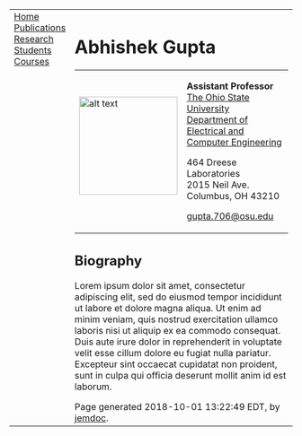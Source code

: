 <!DOCTYPE html PUBLIC "-//W3C//DTD XHTML 1.1//EN"
  "http://www.w3.org/TR/xhtml11/DTD/xhtml11.dtd">
<html xmlns="http://www.w3.org/1999/xhtml" xml:lang="en">
<head>
<meta name="generator" content="jemdoc, see http://jemdoc.jaboc.net/" />
<meta http-equiv="Content-Type" content="text/html;charset=utf-8" />
<link rel="stylesheet" href="jemdoc.css" type="text/css" />
<link rel="stylesheet" href="jemdoc_custom.css" type="text/css" />
<title>Abhishek Gupta</title>
</head>
<body>
<table summary="Table for page layout." id="tlayout">
<tr valign="top">
<td id="layout-menu">
<div class="menu-item"><a href="home.html" class="current">Home</a></div>
<div class="menu-item"><a href="publications.html">Publications</a></div>
<div class="menu-item"><a href="research.html">Research</a></div>
<div class="menu-item"><a href="students.html">Students</a></div>
<div class="menu-item"><a href="courses.html">Courses</a></div>
</td>
<td id="layout-content">
<div id="toptitle">
<h1>Abhishek Gupta</h1>
</div>
<table class="imgtable"><tr><td>
<a href="IMGLINKTARGET"><img src="https://ece.osu.edu/sites/default/files/styles/osu_profile_crop_large/public/opic/385a1258-2_abhishek_gupta_photobycedricsze.jpg?itok=DWvI0rQO&amp;c=7fa65750057152a305a472c3760869f9" alt="alt text" width="175px" height="HEIGHTpx" /></a>&nbsp;</td>
<td align="left"><p><b>Assistant Professor</b><br />
<a href="https://www.osu.edu/">The Ohio State University</a><br />
<a href="https://ece.osu.edu/">Department of Electrical and Computer Engineering</a><br /></p>
<p>464 Dreese Laboratories<br />
2015 Neil Ave.<br />
Columbus, OH 43210<br /></p>
<p><a href="mailto:gupta.706@buckeyemail.osu.edu">gupta.706@osu.edu</a><br /></p>
</td></tr></table>
<h2>Biography</h2>
<p>Lorem ipsum dolor sit amet, consectetur adipiscing elit, sed do eiusmod tempor incididunt ut labore et dolore magna aliqua. Ut enim ad minim veniam, quis nostrud exercitation ullamco laboris nisi ut aliquip ex ea commodo consequat. Duis aute irure dolor in reprehenderit in voluptate velit esse cillum dolore eu fugiat nulla pariatur. Excepteur sint occaecat cupidatat non proident, sunt in culpa qui officia deserunt mollit anim id est laborum. <br /></p>
<div id="footer">
<div id="footer-text">
Page generated 2018-10-01 13:22:49 EDT, by <a href="http://jemdoc.jaboc.net/">jemdoc</a>.
</div>
</div>
</td>
</tr>
</table>
</body>
</html>
